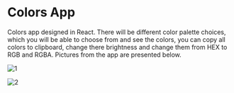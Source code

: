 # Colors App

Colors app designed in React. There will be different color palette choices, which you will be able to choose from and see the colors, you can copy all colors to clipboard, change there brightness and change them from HEX to RGB and RGBA. Pictures from the app are presented below.

![1](https://user-images.githubusercontent.com/104715456/173227424-c8f9c0ba-2614-465a-8cc1-958772d58db2.PNG)

![2](https://user-images.githubusercontent.com/104715456/173227426-f19b3254-9934-48f1-a5c7-c830b5389073.PNG)
